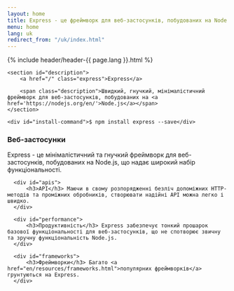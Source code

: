 ```yaml
---
layout: home
title: Express - це фреймворк для веб-застосунків, побудованих на Node.js
menu: home
lang: uk
redirect_from: "/uk/index.html"
---
```

<section id="home-content">
    {% include header/header-{{ page.lang }}.html %}
    <div id="overlay"></div>

    <section id="description">
        <a href="/" class="express">Express</a>

        <span class="description">Швидкий, гнучкий, мінімалістичний фреймворк для веб-застосунків, побудованих на <a href='https://nodejs.org/en/'>Node.js</a></span>
    </section>

    <div id="install-command">$ npm install express --save</div>
</section>

<section id="intro">

  <div id="boxes" class="clearfix">
      <div id="web-applications">
          <h3>Веб-застосунки</h3> Express - це мінімалістичний та гнучкий фреймворк для веб-застосунків, побудованих на Node.js, що надає широкий набір функціональності.
      </div>

      <div id="apis">
          <h3>API</h3> Маючи в свому розпорядженні безліч допоміжних HTTP-методів та проміжних обробників, створювати надійні API можна легко і швидко.
      </div>

      <div id="performance">
          <h3>Продуктивність</h3> Express забезпечує тонкий прошарок базової функціональності для веб-застосунків, що не спотворює звичну та зручну функціональність Node.js.
      </div>

      <div id="frameworks">
          <h3>Фреймворки</h3> Багато <a href="en/resources/frameworks.html">популярних фреймворків</a> грунтуються на Express.
      </div>
  </div>

</section>

<!--
<section id="announcements">
  {% include announcement/announcement-{{ page.lang }}.md %}
</section>
-->
